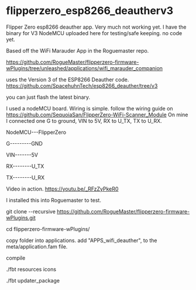 # flipperzero_esp8266_deautherv3

Flipper Zero esp8266 deauther app. Very much not working yet. I have the binary for V3 NodeMCU uploaded here for testing/safe keeping. no code yet.

Based off the WiFi Marauder App in the Roguemaster repo.

https://github.com/RogueMaster/flipperzero-firmware-wPlugins/tree/unleashed/applications/wifi_marauder_companion

uses the Version 3 of the ESP8266 Deauther code. https://github.com/SpacehuhnTech/esp8266_deauther/tree/v3

you can just flash the latest binary.

I used a nodeMCU board. Wiring is simple. follow the wiring guide on https://github.com/SequoiaSan/FlipperZero-WiFi-Scanner_Module On mine I connected one G to ground, VIN to 5V, RX to U_TX, TX to U_RX.

NodeMCU---FlipperZero

G---------GND

VIN-------5V

RX--------U_TX

TX--------U_RX

Video in action. https://youtu.be/_RFzZyPkeR0

I installed this into Roguemaster to test.

git clone --recursive https://github.com/RogueMaster/flipperzero-firmware-wPlugins.git

cd flipperzero-firmware-wPlugins/

copy folder into applications. add "APPS_wifi_deauther", to the meta/application.fam file.

compile

./fbt resources icons

./fbt updater_package
